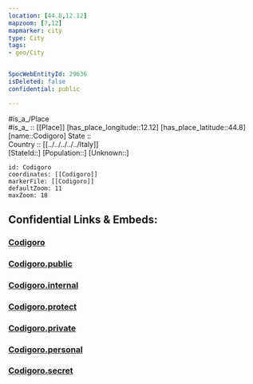 ```yaml
---
location: [44.8,12.12] 
mapzoom: [7,12] 
mapmarker: city 
type: City
tags:
- geo/City


SpocWebEntityId: 29636
isDeleted: false
confidential: public

---
```

#is_a_/Place  
#is_a_ :: [[Place]] 
[has_place_longitude::12.12] 
[has_place_latitude::44.8] 
[name::Codigoro] 
State ::  
Country :: [[../../../../../Italy]]  
[StateId::] 
[Population::] 
[Unknown::] 


```leaflet
id: Codigoro
coordinates: [[Codigoro]] 
markerFile: [[Codigoro]] 
defaultZoom: 11 
maxZoom: 18
```


## Confidential Links & Embeds: 

### [Codigoro](/_Standards/Earth/Continent/Europe/Europe~South/Italy/regions~Italy/Emilia-Romagna/Ferrara.Province/City/Codigoro.md) 

### [Codigoro.public](/_public/Earth/Continent/Europe/Europe~South/Italy/regions~Italy/Emilia-Romagna/Ferrara.Province/City/Codigoro.public.md) 

### [Codigoro.internal](/_internal/Earth/Continent/Europe/Europe~South/Italy/regions~Italy/Emilia-Romagna/Ferrara.Province/City/Codigoro.internal.md) 

### [Codigoro.protect](/_protect/Earth/Continent/Europe/Europe~South/Italy/regions~Italy/Emilia-Romagna/Ferrara.Province/City/Codigoro.protect.md) 

### [Codigoro.private](/_private/Earth/Continent/Europe/Europe~South/Italy/regions~Italy/Emilia-Romagna/Ferrara.Province/City/Codigoro.private.md) 

### [Codigoro.personal](/_personal/Earth/Continent/Europe/Europe~South/Italy/regions~Italy/Emilia-Romagna/Ferrara.Province/City/Codigoro.personal.md) 

### [Codigoro.secret](/_secret/Earth/Continent/Europe/Europe~South/Italy/regions~Italy/Emilia-Romagna/Ferrara.Province/City/Codigoro.secret.md)

